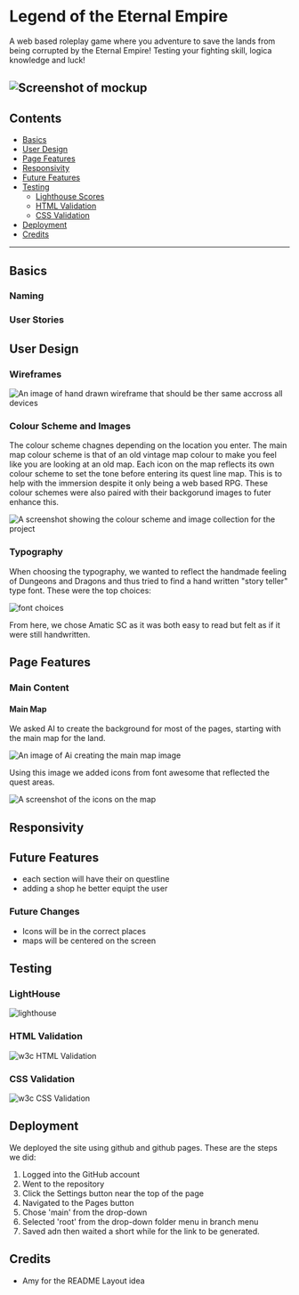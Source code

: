 # **Legend of the Eternal Empire**
A web based roleplay game where you adventure to save the lands from being corrupted by the Eternal Empire! Testing your fighting skill, logica knowledge and luck!
<br>

![Screenshot of mockup]()
---

## **Contents**

- [Basics](#Basic)
- [User Design](#user-design)
- [Page Features](#page-features)
- [Responsivity](#responsivity)
- [Future Features](#future-features)
- [Testing](#testing)
    - [Lighthouse Scores](#lighthouse) 
    - [HTML Validation](#html-validation)
    - [CSS Validation](#css-validation)
- [Deployment](#deployment)
- [Credits](#credits)
--- 

## Basics


### Naming

### User Stories 


## User Design


### Wireframes

![An image of hand drawn wireframe that should be ther same accross all devices](assets/images/readMe/wireframes.jpg)

### Colour Scheme and Images

The colour scheme chagnes depending on the location you enter. The main map colour scheme is that of an old vintage map colour to make you feel like you are looking at an old map. Each icon on the map reflects its own colour scheme to set the tone before entering its quest line map. This is to help with the immersion despite it only being a web based RPG. These colour schemes were also paired with their backgorund images to futer enhance this.

![A screenshot showing the colour scheme and image collection for the project](assets/images/readMe/colour-schemes&backgrounds.png)



### Typography 
When choosing the typography, we wanted to reflect the handmade feeling of Dungeons and Dragons and thus tried to find a hand written "story teller" type font. These were the top choices:

![font choices](assets/images/readMe/font.png)

From here, we chose Amatic SC as it was both easy to read but felt as if it were still handwritten.


## Page Features



### Main Content

#### Main Map

We asked AI to create the background for most of the pages, starting with the main map for the land.

![An image of Ai creating the main map image](assets/images/readMe/ai-map.png)


Using this image we added icons from font awesome that reflected the quest areas. 

![A screenshot of the icons on the map](assets/images/readMe/icons.png)


## Responsivity 



## Future Features
- each section will have their on questline
- adding a shop he better equipt the user

### Future Changes
- Icons will be in the correct places
- maps will be centered on the screen

## Testing

### LightHouse

![lighthouse](assets/Doc/Documents/lighthouse.png)
### HTML Validation
![w3c HTML Validation](assets/Doc/Documents/w3chtml.png)

### CSS Validation
![w3c CSS Validation](assets/Doc/Documents/w3ccss.png)

## Deployment
We deployed the site using github and github pages. These are the steps we did:

1. Logged into the GitHub account
2. Went to the repository
3. Click the Settings button near the top of the page
4. Navigated to the Pages button
5. Chose 'main' from the drop-down
6. Selected 'root' from the drop-down folder menu in branch menu
7. Saved adn then waited a short while for the link to be generated.

## Credits
- Amy for the README Layout idea
